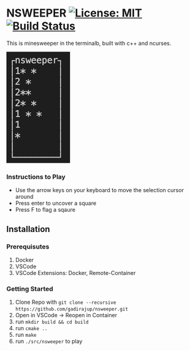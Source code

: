 # NSWEEPER [![License: MIT](https://img.shields.io/badge/License-MIT-blue.svg)](https://opensource.org/licenses/MIT) [![Build Status](https://travis-ci.com/shlomnissan/cpp-project.svg?branch=master)](https://travis-ci.com/shlomnissan/cpp-project)

This is minesweeper in the terminalb, built with c++ and ncurses.

![screenshot](./screenshot.png)

### Instructions to Play
* Use the arrow keys on your keyboard to move the selection cursor around
* Press enter to uncover a square
* Press F to flag a sqaure

## Installation

### Prerequisutes
1. Docker
2. VSCode
3. VSCode Extensions: Docker, Remote-Container

### Getting Started
1. Clone Repo with `git clone --recursive https://github.com/gadirajup/nsweeper.git`
2. Open in VSCode -> Reopen in Container
3. run `mkdir build && cd build`
4. run `cmake ..`
5. run `make`
6. run `./src/nsweeper` to play